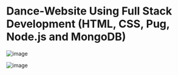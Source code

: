 # Dance-Website Using Full Stack Development (HTML, CSS, Pug, Node.js and MongoDB)


![image](https://user-images.githubusercontent.com/34280127/99450882-631be780-28ef-11eb-8919-d1ef06b898b4.png)



![image](https://user-images.githubusercontent.com/34280127/99450943-775fe480-28ef-11eb-8a77-0a6d86f14f8d.png)

